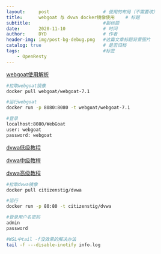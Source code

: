 ```yaml
---
layout:     post   				    # 使用的布局（不需要改）
title:      webgoat 与 dvwa docker镜像使用    # 标题
subtitle:                           #副标题
date:       2020-11-10 				# 时间
author:     DYD 				    # 作者
header-img: img/post-bg-debug.png 	#这篇文章标题背景图片
catalog: true 						# 是否归档
tags:								#标签
    - OpenResty
---
```


[webgoat使用解析](https://www.bbsmax.com/A/B0zq1OPnzv/)


```bash
#拉取webgoat镜像
docker pull webgoat/webgoat-7.1 

#运行webgoat
docker run -p 8080:8080 -t webgoat/webgoat-7.1

#登录
localhost:8080/WebGoat
user: webgoat
password: webgoat

```

[dvwa低级教程](https://blog.csdn.net/weixin_42317232/article/details/103081044)

[dvwa中级教程](https://blog.csdn.net/weixin_42317232/article/details/103081043)

[dvwa高级教程](https://blog.csdn.net/weixin_42317232/article/details/103081042)
```bash
#拉取dvwa镜像
docker pull citizenstig/dvwa

#运行
docker run -p 80:80 -t citizenstig/dvwa

#登录用户名密码
admin
password
```

```bash
#WSL中tail -f没效果的解决办法
tail -f ---disable-inotify info.log
```